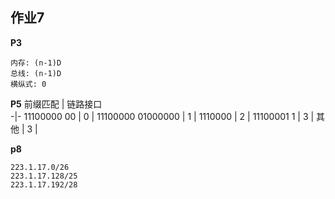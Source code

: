 ## 作业7
**P3**
```
内存: (n-1)D
总线: (n-1)D
横纵式: 0
```
**P5**
前缀匹配 | 链路接口  
-|-
11100000 00       | 0 |
11100000 01000000 | 1 |
1110000           | 2 |
11100001 1        | 3 |
其他               | 3 |

**p8**
```
223.1.17.0/26
223.1.17.128/25
223.1.17.192/28
```


